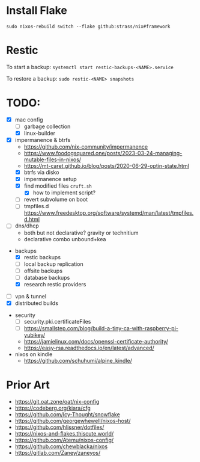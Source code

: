 # Install Flake
`sudo nixos-rebuild switch --flake github:strass/nix#framework`

# Restic
To start a backup: `systemctl start restic-backups-<NAME>.service`

To restore a backup: `sudo restic-<NAME> snapshots`

# TODO:
- [x] mac config
  - [ ] garbage collection
  - [x] linux-builder
- [x] impermanence & btrfs
  - https://github.com/nix-community/impermanence
  - https://www.foodogsquared.one/posts/2023-03-24-managing-mutable-files-in-nixos/
  - https://mt-caret.github.io/blog/posts/2020-06-29-optin-state.html
  - [x] btrfs via disko
  - [x] impermanence setup
  - [x] find modified files `cruft.sh`
    - [x] how to implement script?
  - [ ] revert subvolume on boot
  - [ ] tmpfiles.d https://www.freedesktop.org/software/systemd/man/latest/tmpfiles.d.html
- [ ] dns/dhcp
  - both but not declarative? gravity or technitium
  - declarative combo unbound+kea
- backups
  - [x] restic backups
  - [ ] local backup replication
  - [ ] offsite backups
  - [ ] database backups
  - [x] research restic providers
- [ ] vpn & tunnel
- [x] distributed builds
- security
  - [ ] security.pki.certificateFiles
  - [ ] https://smallstep.com/blog/build-a-tiny-ca-with-raspberry-pi-yubikey/
  - https://jamielinux.com/docs/openssl-certificate-authority/
  - https://easy-rsa.readthedocs.io/en/latest/advanced/
- nixos on kindle
  - https://github.com/schuhumi/alpine_kindle/

# Prior Art
- https://git.oat.zone/oat/nix-config
- https://codeberg.org/kiara/cfg
- https://github.com/Icy-Thought/snowflake
- https://github.com/georgewhewell/nixos-host/
- https://github.com/hlissner/dotfiles/
- https://nixos-and-flakes.thiscute.world/
- https://github.com/Atemu/nixos-config/
- https://github.com/chewblacka/nixos
- https://gitlab.com/Zaney/zaneyos/